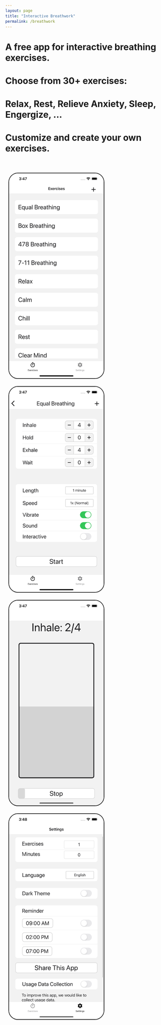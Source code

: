 ```yaml
---
layout: page
title: "Interactive Breathwork"
permalink: /breathwork
---
```


# A free app for interactive breathing exercises.
# Choose from 30+ exercises: 
# Relax, Rest, Relieve Anxiety, Sleep, Engergize, ...
# Customize and create your own exercises.

&nbsp;


<img style="max-width: 300px; border: 2px solid; border-radius:30px; margin: 10px" src="/assets/s1.png">
<img style="max-width: 300px; border: 2px solid; border-radius:30px; margin: 10px" src="/assets/s2.png">
&nbsp;

<img style="max-width: 300px; border: 2px solid; border-radius:30px; margin: 10px" src="/assets/s3.png">
<img style="max-width: 300px; border: 2px solid; border-radius:30px; margin: 10px" src="/assets/s4.png">

